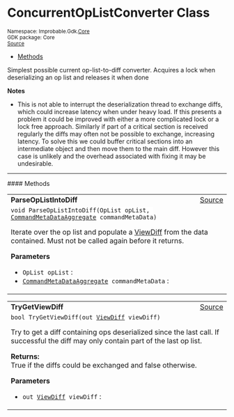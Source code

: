 
# ConcurrentOpListConverter Class
<sup>
Namespace: Improbable.Gdk.<a href="{{urlRoot}}/api/core-index">Core</a><br/>
GDK package: Core<br/>
<a href="https://www.github.com/spatialos/gdk-for-unity/blob/3a2a2965/workers/unity/Packages/io.improbable.gdk.core/Worker/ConnectionHandlers/MultithreadedSpatialOSConnectionHandler/ConcurrentOpListConverter.cs/#L18">Source</a>
<style>
a code {
                    padding: 0em 0.25em!important;
}
code {
                    background-color: #ffffff!important;
}
</style>
</sup>
<nav id="pageToc" class="page-toc"><ul><li><a href="#methods">Methods</a>
</ul></nav>

</p>



<p>Simplest possible current op-list-to-diff converter. Acquires a lock when deserializing an op list and releases it when done </p>




</p>

<b>Notes</b>

- This is not able to interrupt the deserialization thread to exchange diffs, which could increase latency when under heavy load. If this presents a problem it could be improved with either a more complicated lock or a lock free approach. Similarly if part of a critical section is received regularly the diffs may often not be possible to exchange, increasing latency. To solve this we could buffer critical sections into an intermediate object and then move them to the main diff. However this case is unlikely and the overhead associated with fixing it may be undesirable. 










</p>
<hr style="width:100%; border-top-color:#d8d8d8" />
#### Methods


</p>




<table width="100%">
    <tr>
        <td style="border-right:none"><a id="parseoplistintodiff-oplist-commandmetadataaggregate"></a><b>ParseOpListIntoDiff</b></td>
        <td style="border-left:none; text-align:right"><a href="https://www.github.com/spatialos/gdk-for-unity/blob/3a2a2965/workers/unity/Packages/io.improbable.gdk.core/Worker/ConnectionHandlers/MultithreadedSpatialOSConnectionHandler/ConcurrentOpListConverter.cs/#L41">Source</a></td>
    </tr>
    <tr>
        <td colspan="2">
<code>void ParseOpListIntoDiff(OpList opList, <a href="{{urlRoot}}/api/core/command-meta-data-aggregate">CommandMetaDataAggregate</a> commandMetaData)</code></p>
Iterate over the op list and populate a <a href="{{urlRoot}}/api/core/view-diff">ViewDiff</a> from the data contained. Must not be called again before it returns. 


</p>

<b>Parameters</b>

<ul>
<li><code>OpList opList</code> : </li>
<li><code><a href="{{urlRoot}}/api/core/command-meta-data-aggregate">CommandMetaDataAggregate</a> commandMetaData</code> : </li>
</ul>





</td>
    </tr>
</table>


<table width="100%">
    <tr>
        <td style="border-right:none"><a id="trygetviewdiff-out-viewdiff"></a><b>TryGetViewDiff</b></td>
        <td style="border-left:none; text-align:right"><a href="https://www.github.com/spatialos/gdk-for-unity/blob/3a2a2965/workers/unity/Packages/io.improbable.gdk.core/Worker/ConnectionHandlers/MultithreadedSpatialOSConnectionHandler/ConcurrentOpListConverter.cs/#L136">Source</a></td>
    </tr>
    <tr>
        <td colspan="2">
<code>bool TryGetViewDiff(out <a href="{{urlRoot}}/api/core/view-diff">ViewDiff</a> viewDiff)</code></p>
Try to get a diff containing ops deserialized since the last call. If successful the diff may only contain part of the last op list. 
</p><b>Returns:</b></br>True if the diffs could be exchanged and false otherwise.

</p>

<b>Parameters</b>

<ul>
<li><code>out <a href="{{urlRoot}}/api/core/view-diff">ViewDiff</a> viewDiff</code> : </li>
</ul>





</td>
    </tr>
</table>






